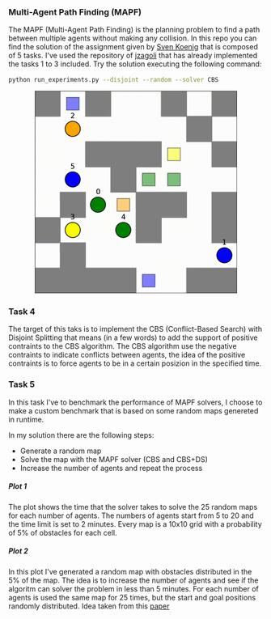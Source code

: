### Multi-Agent Path Finding (MAPF)
The MAPF (Multi-Agent Path Finding) is the planning problem to find a path between multiple agents without making any collision. In this repo you can find the solution of the assignment given by [Sven Koenig](http://idm-lab.org/project-p/project.html) that is composed of 5 tasks. I've used the repository of [jzagoli](https://github.com/jzagoli) that has already implemented the tasks 1 to 3 included. Try the solution executing the following command:

```bash
python run_experiments.py --disjoint --random --solver CBS
```
<center>
    <img style="width:400px;height:400px;align-center" src="img/output.gif"/>
</center>



### Task 4
The target of this taks is to implement the CBS (Conflict-Based Search) with Disjoint Splitting that means (in a few words)
to add the support of positive contraints to the CBS algorithm. The CBS algorithm use the negative contraints to
indicate conflicts between agents, the idea of the positive contraints is to force agents to be in a certain posizion
in the specified time.

### Task 5
In this task I've to benchmark the performance of MAPF solvers, I choose to make a custom benchmark that is
based on some random maps genereted in runtime.

In my solution there are the following steps:
- Generate a random map
- Solve the map with the MAPF solver (CBS and CBS+DS)
- Increase the number of agents and repeat the process

##### Plot 1
The plot shows the time that the solver takes to solve the 25 random maps for each number of agents. The numbers of agents start from 5 to 20 and the time limit is set to 2 minutes. Every map is a 10x10 grid with a probability of 5% of obstacles for each cell.
<plt>
##### Plot 2
In this plot I've generated a random map with obstacles distributed in the 5% of the map. The idea is to increase the number of agents and see if the algoritm can solver the problem in less than 5 minutes. For each number of agents is used the same map for 25 times, but the start and goal positions randomly distributed. Idea taken from this [paper](http://idm-lab.org/bib/abstracts/papers/icaps19a.pdf)
<plt>
